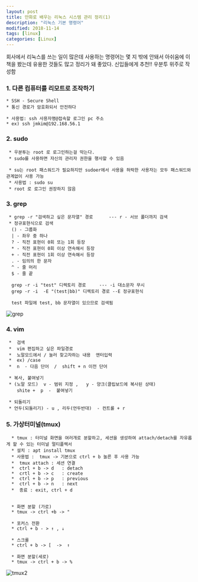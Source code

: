 ```yaml
---
layout: post
title: 만화로 배우는 리눅스 시스템 관리 정리(1) 
description: "리눅스 기본 명령어"
modified: 2018-11-14
tags: [linux]
categories: [Linux]
---
```


회사에서 리눅스를 쓰는 일이 많은데 사용하는 명령어는 몇 지 밖에 안돼서 
아쉬움에 이 책을 봤는데 유용한 것들도 많고 정리가 돼 좋았다. 
신입들에게 추천!!  우분투 위주로 작성함 

### 1. 다른 컴퓨터를 리모트로 조작하기 

    * SSH - Secure Shell 
    * 통신 경로가 암호화되서 안전하다 
    
    * 사용법: ssh 사용자명@접속할 로그인 pc 주소 
    * ex) ssh jmkim@192.168.56.1 
      
    
### 2. sudo 
   
     * 우분투는 root 로 로그인하는걸 막는다.  
     * sudo를 사용하면 자신의 관리자 권한을 행사할 수 있음 
     
     * su는 root 패스워드가 필요하지만 sudoer에서 사용을 허락한 사용자는 모두 패스워드와 관계없이 사용 가능 
     * 사용법 : sudo su 
     * root 로 로그인 권장하지 않음 
     
### 3. grep 
      
     * grep -r "검색하고 싶은 문자열" 경로      --- r - 서브 폴더까지 검색
     * 정규표현식으로 검색 
      () - 그룹화 
      | - 좌우 중 하나 
      ? - 직전 표현이 0회 또는 1회 등장 
      * - 직전 표현이 0회 이상 연속해서 등장 
      + - 직전 표현이 1회 이상 연속해서 등장 
      . - 임의의 한 문자 
      ^ - 줄 머리 
      $ - 줄 끝 
      
      grep -r -i "test" 디렉토리 경로     --- -i 대소문자 무시 
      grep -r -i  -E "(test|bb)" 디렉토리 경로 --E 정규표현식 
      
      test 파일에 test, bb 문자열이 있으므로 검색됨 
      
   ![grep](https://user-images.githubusercontent.com/26668309/48658141-f19acb80-ea7f-11e8-958b-aa69dd8dffde.JPG)     
      
### 4. vim 
     
     *  검색 
     *  vim 편집하고 싶은 파일경로     
     *  노말모드에서 / 눌러 찾고자하는 내용  엔터입력 
     *  ex) /case
     *  n  - 다음 단어  /  shift + n 이전 단어 
    
     * 복사, 붙여넣기 
     * (노말 모드)  v - 범위 지정 ,   y - 양크(클립보드에 복사된 상태) 
        shite +  p  -  붙여넣기  
     
     * 되돌리기
     * 언두(되돌리기) - u , 리두(언두반대)  - 컨트롤 + r  


### 5. 가상터미널(tmux) 

      * tmux : 터미널 화면을 여러개로 분할하고, 세션을 생성하여 attach/detach를 자유롭게 할 수 있는 터미널 멀티플렉서
      * 설치 : apt install tmux 
      * 사용법 :  tmux -> 기본으로 ctrl + b 눌른 후 사용 가능 
      *  tmux attach : 세션 연결 
      *  ctrl + b -> d   : detach 
      *  crtl + b -> c   : create 
      *  ctrl + b -> p   : previous 
      *  ctrl + b -> n   : next 
      *  종료 : exit, ctrl + d 
      

      * 화면 분할 (가로)
      * tmux -> ctrl +b -> " 
      
      * 포커스 전환 
      * ctrl + b - > ↑ , ↓
      
      * 스크롤 
      * ctrl + b -> [  ->  ↑
      
      * 화면 분할(세로) 
      * tmux -> ctrl + b -> % 
      
 ![tmux2](https://user-images.githubusercontent.com/26668309/48963644-5606df00-efda-11e8-9889-a291f05ef7fc.JPG)
      
           
           
         
      












